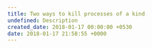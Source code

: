 ```yaml
---
title: Two ways to kill processes of a kind
undefined: Description
created_date: 2018-01-17 00:00:00 +0530
date: 2018-01-17 21:58:55 +0000
---
```

